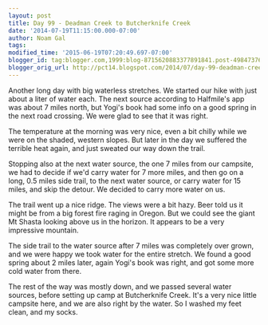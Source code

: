 ```yaml
---
layout: post
title: Day 99 - Deadman Creek to Butcherknife Creek
date: '2014-07-19T11:15:00.000-07:00'
author: Noam Gal
tags:
modified_time: '2015-06-19T07:20:49.697-07:00'
blogger_id: tag:blogger.com,1999:blog-8715620883377891841.post-4984737652089119458
blogger_orig_url: http://pct14.blogspot.com/2014/07/day-99-deadman-creek-to-butcherknife.html
---
```


Another long day with big waterless stretches. We started our hike with just about a liter of water each. The next source according to Halfmile's app was about 7 miles north, but Yogi's book had some info on a good spring in the next road crossing. We were glad to see that it was right.

The temperature at the morning was very nice, even a bit chilly while we were on the shaded, western slopes. But later in the day we suffered the terrible heat again, and just sweated our way down the trail.

Stopping also at the next water source, the one 7 miles from our campsite, we had to decide if we'd carry water for 7 more miles, and then go on a long, 0.5 miles side trail, to the next water source, or carry water for 15 miles, and skip the detour. We decided to carry more water on us.

The trail went up a nice ridge. The views were a bit hazy. Beer told us it might be from a big forest fire raging in Oregon. But we could see the giant Mt Shasta looking above us in the horizon. It appears to be a very impressive mountain.

The side trail to the water source after 7 miles was completely over grown, and we were happy we took water for the entire stretch. We found a good spring about 2 miles later, again Yogi's book was right, and got some more cold water from there.

The rest of the way was mostly down, and we passed several water sources, before setting up camp at Butcherknife Creek. It's a very nice little campsite here, and we are also right by the water. So I washed my feet clean, and my socks.
